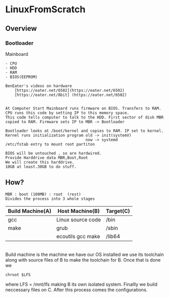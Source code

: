 # LinuxFromScratch 

## Overview

### Bootloader

Mainboard 

    - CPU
    - HDD
    - RAM
    - BIOS(EEPROM)
          
    BenEater's videos on hardware
        [https://eater.net/6502](https://eater.net/6502)
        [https://eater.net/8bit] (https://eater.net/6502)
            

    At Computer Start Mainboard runs firmware on BIOS. Transfers to RAM. CPU runs this code by setting IP to this memory space.
    This code tells computer to talk to the HDD. First sector of disk MBR copied to RAM. Firmware sets IP to MBR -> Bootloader
    
    Bootloader looks at /boot/kernel and copies to RAM. IP set to kernel. 
    Kernel runs initialization program old -> init(systemV)
                                       now -> systemd
    /etc/fstab entry to mount root partiton

    BIOS will be untouched , so are hardwired. 
    Provide Harddrive data MBR,Boot,Root 
    We will create this harddrive.
    10GB at least.30GB to do stuff.



## How?

    MBR : boot (100MB) : root  (rest)
    Divides the process into 3 whole stages


| Build Machine(A)  | Host Machine(B)    |  Target(C) 
| -------------     | ----------------   |-----------
| gcc               | Linux source code  |   /bin
| make              | grub               |   /sbin
|                   | ecoutils gcc make  |   /lib64

         
<br>
Build machine is the machine we have our OS installed we use its toolchain along with source files of B to make the toolchain for B. Once that is done we 

    chroot $LFS                       

where LFS = /mnt/lfs making B its own isolated system.
Finallly we build neccessary files on C. After this process comes the configurations.